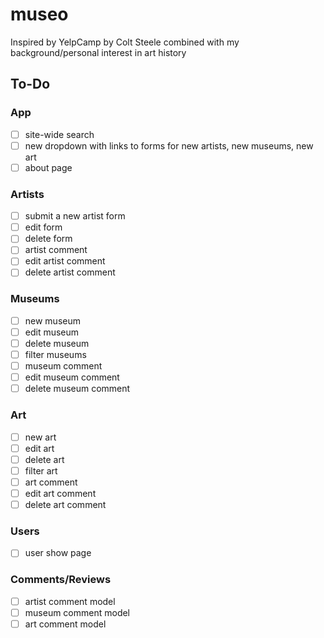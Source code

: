 # museo

Inspired by YelpCamp by Colt Steele combined with my background/personal interest in art history

## To-Do
### App
- [ ] site-wide search
- [ ] new dropdown with links to forms for new artists, new museums, new art
- [ ] about page

### Artists
- [ ] submit a new artist form
- [ ] edit form
- [ ] delete form
- [ ] artist comment
- [ ] edit artist comment
- [ ] delete artist comment

### Museums
- [ ] new museum
- [ ] edit museum
- [ ] delete museum
- [ ] filter museums
- [ ] museum comment
- [ ] edit museum comment
- [ ] delete museum comment

### Art
- [ ] new art
- [ ] edit art
- [ ] delete art
- [ ] filter art
- [ ] art comment
- [ ] edit art comment
- [ ] delete art comment

### Users
- [ ] user show page

### Comments/Reviews
- [ ] artist comment model
- [ ] museum comment model
- [ ] art comment model